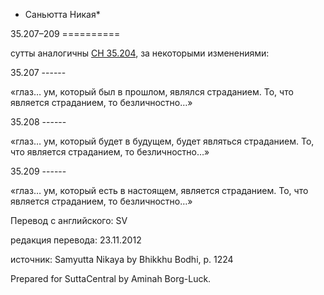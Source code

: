 * Саньютта Никая*

35\.207–209
\=\=\=\=\=\=\=\=\=\=

сутты аналогичны [СН 35\.204](/sn35\.204/ru/sv), за некоторыми изменениями:

35\.207
\-\-\-\-\-\-

«глаз… ум, который был в прошлом, являлся страданием\. То, что является страданием, то безличностно…»

35\.208
\-\-\-\-\-\-

«глаз… ум, который будет в будущем, будет являться страданием\. То, что является страданием, то безличностно…»

35\.209
\-\-\-\-\-\-

«глаз… ум, который есть в настоящем, является страданием\. То, что является страданием, то безличностно…»

Перевод с английского: SV

редакция перевода: 23\.11\.2012

источник: Samyutta Nikaya by Bhikkhu Bodhi, p\. 1224

Prepared for SuttaCentral by Aminah Borg\-Luck\.